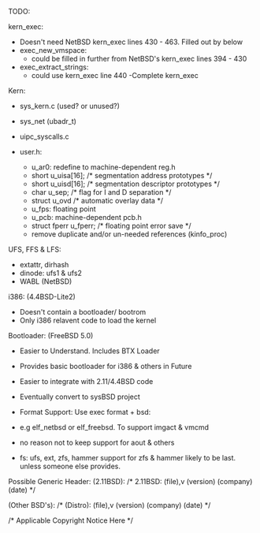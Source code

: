 TODO:

kern_exec:
- Doesn't need NetBSD kern_exec lines 430 - 463. Filled out by below
- exec_new_vmspace:
	- could be filled in further from NetBSD's kern_exec lines 394 - 430
- exec_extract_strings:
	- could use kern_exec line 440
-Complete kern_exec

Kern:
- sys_kern.c (used? or unused?)
- sys_net (ubadr_t)
- uipc_syscalls.c

- user.h: 
	- u_ar0: redefine to machine-dependent reg.h
	- short	u_uisa[16];					/* segmentation address prototypes */
	- short	u_uisd[16];					/* segmentation descriptor prototypes */
	- char	u_sep;						/* flag for I and D separation */
	- struct u_ovd						/* automatic overlay data */
	- u_fps: floating point 
	- u_pcb: machine-dependent pcb.h
	- struct fperr u_fperr;				/* floating point error save */
	- remove duplicate and/or un-needed references (kinfo_proc)
	
UFS, FFS & LFS:
- extattr, dirhash
- dinode: ufs1 & ufs2
- WABL (NetBSD)

i386: (4.4BSD-Lite2)
- Doesn't contain a bootloader/ bootrom
- Only i386 relavent code to load the kernel 

Bootloader: (FreeBSD 5.0)
- Easier to Understand. Includes BTX Loader
- Provides basic bootloader for i386 & others in Future
- Easier to integrate with 2.11/4.4BSD code

- Eventually convert to sysBSD project
- Format Support: Use exec format + bsd: 
- e.g elf_netbsd or elf_freebsd. To support imgact & vmcmd
- no reason not to keep support for aout & others
- fs: ufs, ext, zfs, hammer
support for zfs & hammer likely to be last. unless someone else provides.

Possible Generic Header: 
(2.11BSD):
/* 2.11BSD: (file),v (version) (company) (date) */

(Other BSD's):
/* (Distro): (file),v (version) (company) (date) */

/* Applicable Copyright Notice Here */

